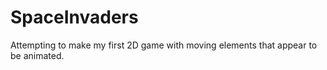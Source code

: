 # SpaceInvaders
Attempting to make my first 2D game with moving elements that appear to be animated.

